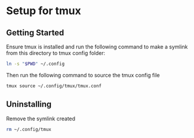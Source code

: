 # Setup for tmux

## Getting Started

Ensure tmux is installed and run the following command to make a symlink from this directory to tmux config folder:

```bash
ln -s "$PWD" ~/.config
```

Then run the following command to source the tmux config file
```bash
tmux source ~/.config/tmux/tmux.conf

```

## Uninstalling

Remove the symlink created
```bash
rm ~/.config/tmux
```
